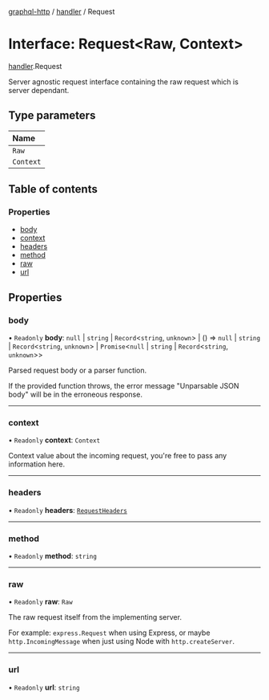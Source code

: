 [graphql-http](../README.md) / [handler](../modules/handler.md) / Request

# Interface: Request<Raw, Context\>

[handler](../modules/handler.md).Request

Server agnostic request interface containing the raw request
which is server dependant.

## Type parameters

| Name |
| :------ |
| `Raw` |
| `Context` |

## Table of contents

### Properties

- [body](handler.Request.md#body)
- [context](handler.Request.md#context)
- [headers](handler.Request.md#headers)
- [method](handler.Request.md#method)
- [raw](handler.Request.md#raw)
- [url](handler.Request.md#url)

## Properties

### body

• `Readonly` **body**: ``null`` \| `string` \| `Record`<`string`, `unknown`\> \| () => ``null`` \| `string` \| `Record`<`string`, `unknown`\> \| `Promise`<``null`` \| `string` \| `Record`<`string`, `unknown`\>\>

Parsed request body or a parser function.

If the provided function throws, the error message "Unparsable JSON body" will
be in the erroneous response.

___

### context

• `Readonly` **context**: `Context`

Context value about the incoming request, you're free to pass any information here.

___

### headers

• `Readonly` **headers**: [`RequestHeaders`](../modules/handler.md#requestheaders)

___

### method

• `Readonly` **method**: `string`

___

### raw

• `Readonly` **raw**: `Raw`

The raw request itself from the implementing server.

For example: `express.Request` when using Express, or maybe
`http.IncomingMessage` when just using Node with `http.createServer`.

___

### url

• `Readonly` **url**: `string`
